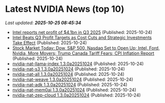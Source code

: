 # Latest NVIDIA News (top 10)
_Last updated: **2025-10-25 08:45:34**_

- [Intel reports net profit of $4.1bn in Q3 2025](https://www.verdict.co.uk/intel-net-profit-q3-2025/) (Published: 2025-10-24)
- [Intel Beats Q3 Profit Targets as Cost Cuts and Strategic Investments Take Effect](https://www.madshrimps.be/news/intel-beats-q3-profit-targets-as-cost-cuts-and-strategic-investments-take-effect/) (Published: 2025-10-24)
- [Stock Market Today: Dow, S&P 500, Nasdaq Set to Open Up; Intel, Ford, Nvidia, More Movers; Trump Canada Tariff Fears; CPI Inflation Report](https://biztoc.com/x/6b3ae3ccea4de3ec) (Published: 2025-10-24)
- [nvidia-nat-llama-index 1.3.0a20251024](https://pypi.org/project/nvidia-nat-llama-index/1.3.0a20251024/) (Published: 2025-10-24)
- [nvidia-nat-s3 1.3.0a20251024](https://pypi.org/project/nvidia-nat-s3/1.3.0a20251024/) (Published: 2025-10-24)
- [nvidia-nat-all 1.3.0a20251024](https://pypi.org/project/nvidia-nat-all/1.3.0a20251024/) (Published: 2025-10-24)
- [nvidia-nat-weave 1.3.0a20251024](https://pypi.org/project/nvidia-nat-weave/1.3.0a20251024/) (Published: 2025-10-24)
- [nvidia-nat-adk 1.3.0a20251024](https://pypi.org/project/nvidia-nat-adk/1.3.0a20251024/) (Published: 2025-10-24)
- [nvidia-nat-mem0ai 1.3.0a20251024](https://pypi.org/project/nvidia-nat-mem0ai/1.3.0a20251024/) (Published: 2025-10-24)
- [nvidia-nat-zep-cloud 1.3.0a20251024](https://pypi.org/project/nvidia-nat-zep-cloud/1.3.0a20251024/) (Published: 2025-10-24)
